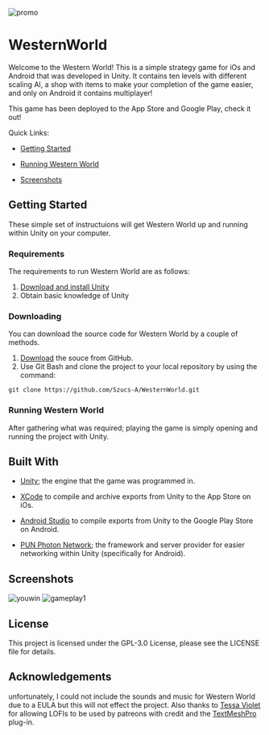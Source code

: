 ![promo](https://user-images.githubusercontent.com/35391412/49332242-a3a1bf80-f577-11e8-8f9d-bea074eaa7dc.png)
# WesternWorld
Welcome to the Western World! This is a simple strategy game for iOs and Android that was developed in Unity. It contains ten levels with different scaling AI, a shop with items to make your completion of the game easier, and only on Android it contains multiplayer!

This game has been deployed to the App Store and Google Play, check it out!

Quick Links:
- [Getting Started](#Getting-Started)

- [Running Western World](#Running-Western-World)
 
- [Screenshots](#Screenshots)

## Getting Started
These simple set of instructuions will get Western World up and running within Unity on your computer.

### Requirements
The requirements to run Western World are as follows:
  1. [Download and install Unity](https://unity3d.com/)
  2. Obtain basic knowledge of Unity
  
### Downloading
You can download the source code for Western World by a couple of methods.
  1. [Download](https://github.com/Szucs-A/WesternWorld/archive/master.zip) the souce from GitHub.  
  2. Use Git Bash and clone the project to your local repository by using the command:
  ```
  git clone https://github.com/Szucs-A/WesternWorld.git
  ```

### Running Western World
After gathering what was required; playing the game is simply opening and running the project with Unity.

## Built With
- [Unity](https://unity3d.com/); the engine that the game was programmed in.

- [XCode](https://developer.apple.com/xcode/) to compile and archive exports from Unity to the App Store on iOs.

- [Android Studio](https://developer.android.com/studio/) to compile exports from Unity to the Google Play Store on Android.

- [PUN Photon Network](https://www.photonengine.com/en/pun); the framework and server provider for easier networking within Unity (specifically for Android).

## Screenshots
![youwin](https://user-images.githubusercontent.com/35391412/49332261-19a62680-f578-11e8-856a-32fbdcc368b4.png)
![gameplay1](https://user-images.githubusercontent.com/35391412/49332262-19a62680-f578-11e8-8575-5f7dfaaaca67.png)

## License
This project is licensed under the GPL-3.0 License, please see the LICENSE file for details.

## Acknowledgements
unfortunately, I could not include the sounds and music for Western World due to a EULA but this will not effect the project.
Also thanks to [Tessa Violet](https://www.patreon.com/TessaViolet) for allowing LOFIs to be used by patreons with credit and the [TextMeshPro](https://assetstore.unity.com/packages/essentials/beta-projects/textmesh-pro-84126) plug-in.
